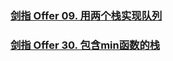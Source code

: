 ### [剑指 Offer 09. 用两个栈实现队列](https://leetcode-cn.com/problems/yong-liang-ge-zhan-shi-xian-dui-lie-lcof/)

### [剑指 Offer 30. 包含min函数的栈 ](https://leetcode-cn.com/problems/bao-han-minhan-shu-de-zhan-lcof/)